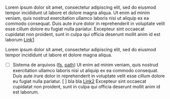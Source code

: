 Lorem ipsum dolor sit amet, consectetur adipiscing elit, sed do eiusmod tempor incididunt ut labore et dolore magna aliqua. Ut enim ad minim veniam, quis nostrud exercitation ullamco laboris nisi ut aliquip ex ea commodo consequat. Duis aute irure dolor in reprehenderit in voluptate velit esse cillum dolore eu fugiat nulla pariatur. Excepteur sint occaecat cupidatat non proident, sunt in culpa qui officia deserunt mollit anim id est laborum [Link1](https://www.google.com)

Lorem ipsum dolor sit amet, consectetur adipiscing elit, sed do eiusmod tempor incididunt ut labore et dolore magna aliqua. 
* [ ] Sistema de arquivos ([fs](https://nodejs.org/api/fs.html), [path](https://nodejs.org/api/path.html))
Ut enim ad minim veniam, quis nostrud exercitation ullamco laboris nisi ut aliquip ex ea commodo consequat. Duis aute irure dolor in reprehenderit in voluptate velit esse cillum dolore eu fugiat nulla pariatur. [ ] bla bla [Link2](https://www.facebook.com) Excepteur sint occaecat cupidatat non proident, sunt in culpa qui officia deserunt mollit anim id est laborum.


